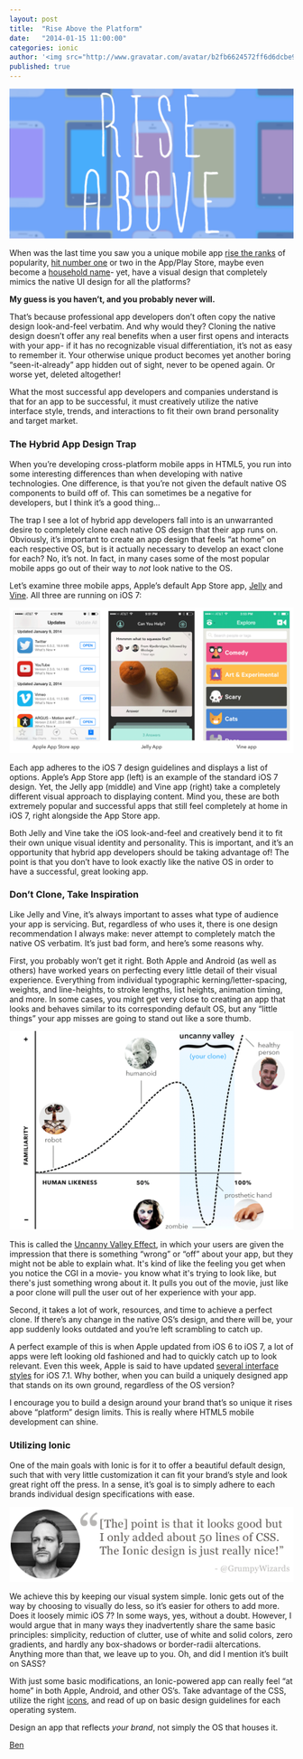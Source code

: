 ```yaml
---
layout: post
title:  "Rise Above the Platform"
date:   "2014-01-15 11:00:00"
categories: ionic
author: '<img src="http://www.gravatar.com/avatar/b2fb6624572ff6d6dcbe98bd787b9e9b.png?s=48&amp;d=mm" class="author-icon"><a href="http://twitter.com/helloimben" target="_blank">@helloimben</a>'
published: true
---
```


<img class="showcase-image" src="/img/blog/rise-above.png">

<p>When was the last time you saw you a unique mobile app <a href="http://www.snapchat.com/" target="_blank">rise the ranks</a> of popularity, <a href="https://vine.co/" target="_blank">hit number one</a> or two in the App/Play Store, maybe even become a <a href="https://about.twitter.com/" target="_blank">household name</a>- yet, have a visual design that completely mimics the native UI design for all the platforms?</p>

<p><strong>My guess is you haven’t, and you probably never will.</strong></p>

<p>That’s because professional app developers don’t often copy the native design look-and-feel verbatim. And why would they? Cloning the native design doesn’t offer any real benefits when a user first opens and interacts with your app- if it has no recognizable visual differentiation, it’s not as easy to remember it. Your otherwise unique product becomes yet another boring “seen-it-already” app hidden out of sight, never to be opened again. Or worse yet, deleted altogether!</p>

<p>What the most successful app developers and companies understand is that for an app to be successful, it must creatively utilize the native interface style, trends, and interactions to fit their own brand personality and target market.</p>

<h3>The Hybrid App Design Trap</h3>

<p>When you’re developing cross-platform mobile apps in HTML5, you run into some interesting differences than when developing with native technologies. One difference, is that you’re not given the default native OS components to build off of. This can sometimes be a negative for developers, but I think it’s a good thing...</p>

<p>The trap I see a lot of hybrid app developers fall into is an unwarranted desire to completely clone each native OS design that their app runs on. Obviously, it’s important to create an app design that feels “at home” on each respective OS, but is it actually necessary to develop an exact clone for each? No, it’s not. In fact, in many cases some of the most popular mobile apps go out of their way to <i>not</i> look native to the OS.</p>

<p>Let’s examine three mobile apps, Apple’s default App Store app, <a href="http://jelly.co/" target="_blank">Jelly</a> and <a href="https://vine.co/" target="_blank">Vine</a>. All three are running on iOS 7:</p>

<img class="body-image" src="/img/blog/phone-comparison.png">

<p>Each app adheres to the iOS 7 design guidelines and displays a list of options. Apple’s App Store app (left) is an example of the standard iOS 7 design. Yet, the Jelly app (middle) and Vine app (right) take a completely different visual approach to displaying content. Mind you, these are both extremely popular and successful apps that still feel completely at home in iOS 7, right alongside the App Store app.</p>

<p>Both Jelly and Vine take the iOS look-and-feel and creatively bend it to fit their own unique visual identity and personality. This is important, and it’s an opportunity that hybrid app developers should be taking advantage of! The point is that you don’t have to look exactly like the native OS in order to have a successful, great looking app.</p>

<h3>Don’t Clone, Take Inspiration</h3>

<p>Like Jelly and Vine, it’s always important to asses what type of audience your app is servicing. But, regardless of who uses it, there is one design recommendation I always make: never attempt to completely match the native OS verbatim. It’s just bad form, and here’s some reasons why.</p>

<p>First, you probably won’t get it right. Both Apple and Android (as well as others) have worked years on perfecting every little detail of their visual experience. Everything from individual typographic kerning/letter-spacing, weights, and line-heights, to stroke lengths, list heights, animation timing, and more. In some cases, you might get very close to creating an app that looks and behaves similar to its corresponding default OS, but any “little things” your app misses are going to stand out like a sore thumb.</p>

<img class="body-image" src="/img/blog/uncanny.png">

<p>This is called the <a href="http://en.wikipedia.org/wiki/Uncanny_valley" target="_blank">Uncanny Valley Effect</a>, in which your users are given the impression that there is something “wrong” or “off” about your app, but they might not be able to explain what. It's kind of like the feeling you get when you notice the CGI in a movie- you know what it's trying to look like, but there's just something wrong about it. It pulls you out of the movie, just like a poor clone will pull the user out of her experience with your app.</p>

<p>Second, it takes a lot of work, resources, and time to achieve a perfect clone. If there’s any change in the native OS’s design, and there will be, your app suddenly looks outdated and you’re left scrambling to catch up.</p>

<p>A perfect example of this is when Apple updated from iOS 6 to iOS 7, a lot of apps were left looking old fashioned and had to quickly catch up to look relevant. Even this week, Apple is said to have updated <a href="http://techcrunch.com/2014/01/07/apple-ios-7-1-beta-3-new-screens-buttons/" target="_blank">several interface styles</a> for iOS 7.1. Why bother, when you can build a uniquely designed app that stands on its own ground, regardless of the OS version?</p>

<p>I encourage you to build a design around your brand that’s so unique it rises above “platform” design limits. This is really where HTML5 mobile development can shine.</p>

<h3>Utilizing Ionic</h3>

<p>One of the main goals with Ionic is for it to offer a beautiful default design, such that with very little customization it can fit your brand’s style and look great right off the press. In a sense, it’s goal is to simply adhere to each brands individual design specifications with ease.</p>

<a href="https://twitter.com/GrumpyWizards/status/419428232682020864" target="_blank"><img class="body-image" src="/img/blog/quote.png"></a>

<p>We achieve this by keeping our visual system simple. Ionic gets out of the way by choosing to visually do less, so it’s easier for others to add more. Does it loosely mimic iOS 7? In some ways, yes, without a doubt. However, I would argue that in many ways they inadvertently share the same basic principles: simplicity, reduction of clutter, use of white and solid colors, zero gradients, and hardly any box-shadows or border-radii altercations. Anything more than that, we leave up to you. Oh, and did I mention it’s built on SASS?</p>

<p>With just some basic modifications, an Ionic-powered app can really feel “at home” in both Apple,  Android, and other OS’s. Take advantage of the CSS, utilize the right <a href="http://ionicons.com" target="_blank">icons</a>, and read of up on basic design guidelines for each operating system.</p>

<p>Design an app that reflects <i>your brand</i>, not simply the OS that houses it.</p>

<p><a href="http://twitter.com/helloimben">Ben</a></p>

